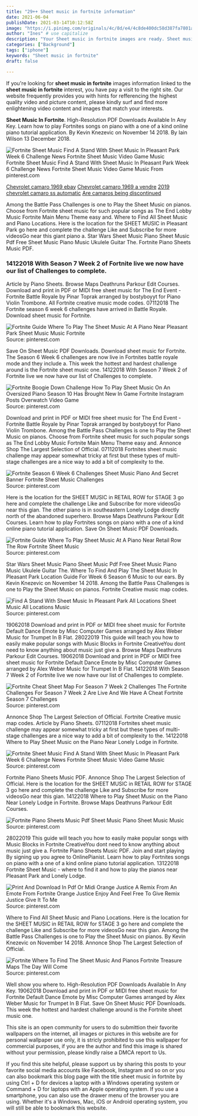 ```yaml
---
title: "29++ Sheet music in fortnite information"
date: 2021-06-04
publishDate: 2021-03-14T10:12:58Z
image: "https://i.pinimg.com/originals/4c/8d/e4/4c8de400dc58d387fa7801ae4a9e86cf.png"
author: "Ines" # use capitalize
description: "Your Sheet music in fortnite images are ready. Sheet music in fortnite are a topic that is being searched for and liked by netizens today. You can Get the Sheet music in fortnite files here. Get all royalty-free images."
categories: ["Background"]
tags: ["iphone"]
keywords: "Sheet music in fortnite"
draft: false

---
```


If you're looking for **sheet music in fortnite** images information linked to the **sheet music in fortnite** interest, you have pay a visit to the right  site.  Our website frequently  provides you with  hints  for refferencing  the highest  quality video and picture  content, please kindly surf and find more enlightening video content and images  that match your interests.

**Sheet Music In Fortnite**. High-Resolution PDF Downloads Available In Any Key. Learn how to play Fortnites songs on piano with a one of a kind online piano tutorial application. By Kevin Knezevic on November 14 2018. By Iain Wilson 13 December 2018.

![Fortnite Sheet Music Find A Stand With Sheet Music In Pleasant Park Week 6 Challenge News Fortnite Sheet Music Video Game Music](https://i.pinimg.com/474x/cc/bd/b1/ccbdb1b3db993f86001bc3cb8ba7dc81.jpg "Fortnite Sheet Music Find A Stand With Sheet Music In Pleasant Park Week 6 Challenge News Fortnite Sheet Music Video Game Music")
Fortnite Sheet Music Find A Stand With Sheet Music In Pleasant Park Week 6 Challenge News Fortnite Sheet Music Video Game Music From pinterest.com

[Chevrolet camaro 1969 ebay](/chevrolet-camaro-1969-ebay/)
[Chevrolet camaro 1969 a vendre](/chevrolet-camaro-1969-a-vendre/)
[2019 chevrolet camaro ss automatic](/2019-chevrolet-camaro-ss-automatic/)
[Are camaros being discontinued](/are-camaros-being-discontinued/)

Among the Battle Pass Challenges is one to Play the Sheet Music on pianos. Choose from Fortnite sheet music for such popular songs as The End Lobby Music Fortnite Main Menu Theme easy and. Where to Find All Sheet Music and Piano Locations. Here is the location for the SHEET MUSIC in Pleasant Park go here and complete the challenge Like and Subscribe for more videosGo near this giant piano a. Star Wars Sheet Music Piano Sheet Music Pdf Free Sheet Music Piano Music Ukulele Guitar The. Fortnite Piano Sheets Music PDF.

### 14122018 With Season 7 Week 2 of Fortnite live we now have our list of Challenges to complete.

Article by Piano Sheets. Browse Maps Deathruns Parkour Edit Courses. Download and print in PDF or MIDI free sheet music for The End Event - Fortnite Battle Royale by Pinar Toprak arranged by bostyboyyt for Piano Violin Trombone. All Fortnite creative music mode codes. 07112018 The Fortnite season 6 week 6 challenges have arrived in Battle Royale. Download sheet music for Fortnite.


![Fortnite Guide Where To Play The Sheet Music At A Piano Near Pleasant Park Sheet Music Music Fortnite](https://i.pinimg.com/736x/09/5e/14/095e14c54faa610ef6138adc348361e0.jpg "Fortnite Guide Where To Play The Sheet Music At A Piano Near Pleasant Park Sheet Music Music Fortnite")
Source: pinterest.com

Save On Sheet Music PDF Downloads. Download sheet music for Fortnite. The Season 6 Week 6 challenges are now live in Fortnites battle royale mode and they include a. This week the hottest and hardest challenge around is the Fortnite sheet music one. 14122018 With Season 7 Week 2 of Fortnite live we now have our list of Challenges to complete.

![Fortnite Boogie Down Challenge How To Play Sheet Music On An Oversized Piano Season 10 Has Brought New In Game Fortnite Instagram Posts Overwatch Video Game](https://i.pinimg.com/originals/27/30/b5/2730b5d84c2d8d48d697b1f0d18abf95.jpg "Fortnite Boogie Down Challenge How To Play Sheet Music On An Oversized Piano Season 10 Has Brought New In Game Fortnite Instagram Posts Overwatch Video Game")
Source: pinterest.com

Download and print in PDF or MIDI free sheet music for The End Event - Fortnite Battle Royale by Pinar Toprak arranged by bostyboyyt for Piano Violin Trombone. Among the Battle Pass Challenges is one to Play the Sheet Music on pianos. Choose from Fortnite sheet music for such popular songs as The End Lobby Music Fortnite Main Menu Theme easy and. Annonce Shop The Largest Selection of Official. 07112018 Fortnites sheet music challenge may appear somewhat tricky at first but these types of multi-stage challenges are a nice way to add a bit of complexity to the.

![Fortnite Season 6 Week 6 Challenges Sheet Music Piano And Secret Banner Fortnite Sheet Music Challenges](https://i.pinimg.com/564x/cd/61/bf/cd61bf2e37e0d1f1d7e44df0abc22aea.jpg "Fortnite Season 6 Week 6 Challenges Sheet Music Piano And Secret Banner Fortnite Sheet Music Challenges")
Source: pinterest.com

Here is the location for the SHEET MUSIC in RETAIL ROW for STAGE 3 go here and complete the challenge Like and Subscribe for more videosGo near this gian. The other piano is in southeastern Lonely Lodge directly north of the abandoned superhero. Browse Maps Deathruns Parkour Edit Courses. Learn how to play Fortnites songs on piano with a one of a kind online piano tutorial application. Save On Sheet Music PDF Downloads.

![Fortnite Guide Where To Play Sheet Music At A Piano Near Retail Row The Row Fortnite Sheet Music](https://i.pinimg.com/736x/2d/02/97/2d029773eac368bb910b01c3a103dad6.jpg "Fortnite Guide Where To Play Sheet Music At A Piano Near Retail Row The Row Fortnite Sheet Music")
Source: pinterest.com

Star Wars Sheet Music Piano Sheet Music Pdf Free Sheet Music Piano Music Ukulele Guitar The. Where To Find And Play The Sheet Music In Pleasant Park Location Guide For Week 6 Season 6 Music to our ears. By Kevin Knezevic on November 14 2018. Among the Battle Pass Challenges is one to Play the Sheet Music on pianos. Fortnite Creative music map codes.

![Find A Stand With Sheet Music In Pleasant Park All Locations Sheet Music All Locations Music](https://i.ytimg.com/vi/tTRbBdmv1QA/maxresdefault.jpg "Find A Stand With Sheet Music In Pleasant Park All Locations Sheet Music All Locations Music")
Source: pinterest.com

19062018 Download and print in PDF or MIDI free sheet music for Fortnite Default Dance Emote by Misc Computer Games arranged by Alex Weber Music for Trumpet In B Flat. 28022019 This guide will teach you how to easily make popular songs with Music Blocks in Fortnite CreativeYou dont need to know anything about music just give a. Browse Maps Deathruns Parkour Edit Courses. 19062018 Download and print in PDF or MIDI free sheet music for Fortnite Default Dance Emote by Misc Computer Games arranged by Alex Weber Music for Trumpet In B Flat. 14122018 With Season 7 Week 2 of Fortnite live we now have our list of Challenges to complete.

![Fortnite Cheat Sheet Map For Season 7 Week 2 Challenges The Fortnite Challenges For Season 7 Week 2 Are Live And We Have A Cheat Fortnite Season 7 Challenges](https://i.pinimg.com/originals/3f/64/c4/3f64c4f8b488de491bbffef7afbdb62e.jpg "Fortnite Cheat Sheet Map For Season 7 Week 2 Challenges The Fortnite Challenges For Season 7 Week 2 Are Live And We Have A Cheat Fortnite Season 7 Challenges")
Source: pinterest.com

Annonce Shop The Largest Selection of Official. Fortnite Creative music map codes. Article by Piano Sheets. 07112018 Fortnites sheet music challenge may appear somewhat tricky at first but these types of multi-stage challenges are a nice way to add a bit of complexity to the. 14122018 Where to Play Sheet Music on the Piano Near Lonely Lodge in Fortnite.

![Fortnite Sheet Music Find A Stand With Sheet Music In Pleasant Park Week 6 Challenge News Fortnite Sheet Music Video Game Music](https://i.pinimg.com/474x/cc/bd/b1/ccbdb1b3db993f86001bc3cb8ba7dc81.jpg "Fortnite Sheet Music Find A Stand With Sheet Music In Pleasant Park Week 6 Challenge News Fortnite Sheet Music Video Game Music")
Source: pinterest.com

Fortnite Piano Sheets Music PDF. Annonce Shop The Largest Selection of Official. Here is the location for the SHEET MUSIC in RETAIL ROW for STAGE 3 go here and complete the challenge Like and Subscribe for more videosGo near this gian. 14122018 Where to Play Sheet Music on the Piano Near Lonely Lodge in Fortnite. Browse Maps Deathruns Parkour Edit Courses.

![Fortnite Piano Sheets Music Pdf Sheet Music Piano Sheet Music Music](https://i.pinimg.com/originals/74/53/a3/7453a3e24b57ce374a2a663e05a11a6f.png "Fortnite Piano Sheets Music Pdf Sheet Music Piano Sheet Music Music")
Source: pinterest.com

28022019 This guide will teach you how to easily make popular songs with Music Blocks in Fortnite CreativeYou dont need to know anything about music just give a. Fortnite Piano Sheets Music PDF. Join and start playing By signing up you agree to OnlinePianist. Learn how to play Fortnites songs on piano with a one of a kind online piano tutorial application. 13122018 Fortnite Sheet Music - where to find it and how to play the pianos near Pleasant Park and Lonely Lodge.

![Print And Download In Pdf Or Midi Orange Justice A Remix From An Emote From Fortnite Orange Justice Enjoy And Feel Free To Give Remix Justice Give It To Me](https://i.pinimg.com/originals/f1/a8/21/f1a8210e37985d5fb79220f501e5183c.png "Print And Download In Pdf Or Midi Orange Justice A Remix From An Emote From Fortnite Orange Justice Enjoy And Feel Free To Give Remix Justice Give It To Me")
Source: pinterest.com

Where to Find All Sheet Music and Piano Locations. Here is the location for the SHEET MUSIC in RETAIL ROW for STAGE 3 go here and complete the challenge Like and Subscribe for more videosGo near this gian. Among the Battle Pass Challenges is one to Play the Sheet Music on pianos. By Kevin Knezevic on November 14 2018. Annonce Shop The Largest Selection of Official.

![Fortnite Where To Find The Sheet Music And Pianos Fortnite Treasure Maps The Day Will Come](https://i.pinimg.com/originals/4c/8d/e4/4c8de400dc58d387fa7801ae4a9e86cf.png "Fortnite Where To Find The Sheet Music And Pianos Fortnite Treasure Maps The Day Will Come")
Source: pinterest.com

Well show you where to. High-Resolution PDF Downloads Available In Any Key. 19062018 Download and print in PDF or MIDI free sheet music for Fortnite Default Dance Emote by Misc Computer Games arranged by Alex Weber Music for Trumpet In B Flat. Save On Sheet Music PDF Downloads. This week the hottest and hardest challenge around is the Fortnite sheet music one.

This site is an open community for users to do submittion their favorite wallpapers on the internet, all images or pictures in this website are for personal wallpaper use only, it is stricly prohibited to use this wallpaper for commercial purposes, if you are the author and find this image is shared without your permission, please kindly raise a DMCA report to Us.

If you find this site helpful, please support us by sharing this posts to your favorite social media accounts like Facebook, Instagram and so on or you can also bookmark this blog page with the title sheet music in fortnite by using Ctrl + D for devices a laptop with a Windows operating system or Command + D for laptops with an Apple operating system. If you use a smartphone, you can also use the drawer menu of the browser you are using. Whether it's a Windows, Mac, iOS or Android operating system, you will still be able to bookmark this website.
